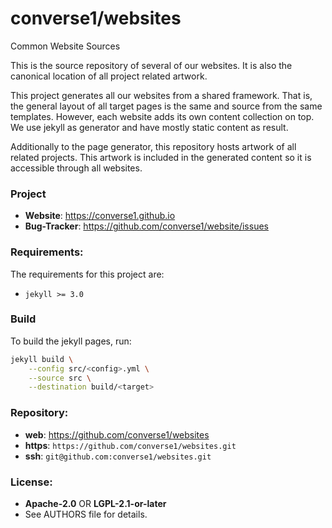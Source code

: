 converse1/websites
==================

Common Website Sources

This is the source repository of several of our websites. It is also the
canonical location of all project related artwork.

This project generates all our websites from a shared framework. That is, the
general layout of all target pages is the same and source from the same
templates. However, each website adds its own content collection on top. We use
jekyll as generator and have mostly static content as result.

Additionally to the page generator, this repository hosts artwork of all
related projects. This artwork is included in the generated content so it is
accessible through all websites.

### Project

 - **Website**: <https://converse1.github.io>
 - **Bug-Tracker**: <https://github.com/converse1/website/issues>

### Requirements:

The requirements for this project are:

 * `jekyll >= 3.0`

### Build

To build the jekyll pages, run:

```sh
jekyll build \
    --config src/<config>.yml \
    --source src \
    --destination build/<target>
```

### Repository:

 - **web**:   <https://github.com/converse1/websites>
 - **https**: `https://github.com/converse1/websites.git`
 - **ssh**:   `git@github.com:converse1/websites.git`

### License:

 - **Apache-2.0** OR **LGPL-2.1-or-later**
 - See AUTHORS file for details.
